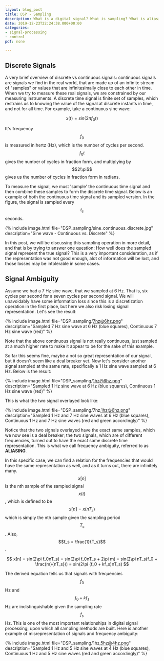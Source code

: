 ```yaml
---
layout: blog_post
title: DSP - Sampling
description: What is a digital signal? What is sampling? What is aliasing?
date: 2019-12-23T22:24:38.000+00:00
categories:
- signal-processing
- control
pdf: none

---
```

## Discrete Signals

<!-- [Chapter 4 Problem 12 - Classical Mechanics - T.Kibble, F.Berkshire](#c4p12)
\-->

A very brief overview of discrete vs continuous signals: continuous signals are signals we find in the real world, that are made up of an infinite stream of "samples" or values that are infinitesimally close to each other in time. When we try to measure these real signals, we are constrained by our measuring instruments. A discrete time signal is finite set of samples, which restrains us to knowing the value of the signal at discrete instants in time, and not for all time. For example, take a continuous sine wave:

$$
x(t) = sin(2\pi f_0t)
$$

It's frequency $$f_0$$ is measured in hertz (Hz), which is the number of cycles per second. $$f_0t$$ gives the number of cycles in fraction form, and multiplying by $$2\\pi$$ gives us the number of cycles in fraction form in radians.

To measure the signal, we must 'sample' the continuous time signal and then combine these samples to form the discrete time signal. Below is an example of both the continuous time signal and its sampled version. In the figure, the signal is sampled every $$t_s$$ seconds.

{% include image.html file="DSP_sampling/sine_continuous_discrete.jpg" description="Sine wave - Continuous vs. Discrete" %}

In this post, we will be discussing this sampling operation in more detail, and that is by trying to answer one question: How well does the sampled signal represent the true signal? This is a very important consideration, as if the representation was not good enough, alot of information will be lost, and those losses may be intolerable in some cases.

## Signal Ambiguity

Assume we had a 7 Hz sine wave, that we sampled at 6 Hz. That is, six cycles per second for a seven cycles per second signal. We will unavoidably have some information loss since this is a discretization operation in the first place, but here we also risk losing signal representation. Let's see the result:

{% include image.html file="DSP_sampling/7hz@6hz.png" description="Sampled 7 Hz sine wave at 6 Hz (blue squares), Continuous 7 Hz sine wave (red)" %}

Note that the above continuous signal is not really continuous, just sampled at a much higher rate to make it appear to be for the sake of this example. 

So far this seems fine, maybe a not so great representation of our signal, but it doesn't seem like a deal breaker yet. Now let's consider another signal sampled at the same rate, specifically a 1 Hz sine wave sampled at 6 Hz. Below is the result:

{% include image.html file="DSP_sampling/1hz@6hz.png" description="Sampled 1 Hz sine wave at 6 Hz (blue squares), Continuous 1 Hz sine wave (red)" %}

This is what the two signal overlayed look like:

{% include image.html file="DSP_sampling/7hz,1hz@6hz.png" description="Sampled 1 Hz and 7 Hz sine waves at 6 Hz (blue squares), Continuous 1 Hz and 7 Hz sine waves (red and green accordingly)" %}

Notice that the two signals overlayed have the exact same samples, which we now see is a deal breaker; the two signals, which are of different frequencies, turned out to have the exact same discrete time representation. This is what we call frequency ambiguity, referred to as **ALIASING**.

In this specific case, we can find a relation for the frequencies that would have the same representation as well, and as it turns out, there are infinitely many. $$x[n]$$ is the nth sample of the sampled signal $$x(t)$$, which is defined to be $$x[n] = x(nT_s)$$ which is simply the nth sample given the sampling period $$T_s$$. Also, $$f_s = \frac{1}{T_s}$$.

$$
x[n] = sin(2\pi f_0nT_s) = sin(2\pi f_0nT_s + 2\pi m) = sin(2\pi nT_s(f_0 + \frac{m}{nT_s})) = sin(2\pi (f_0 + kf_s)nT_s)
$$

The derived equation tells us that signals with frequencies $$f_0$$ Hz and $$f_0 + kf_s$$ Hz are indistinguishable given the sampling rate $$f_s$$ Hz. This is one of the most important relationships in digital signal processing, upon which all sampling methods are built. Here is another example of misrepresentation of signals and frequency ambiguity:

{% include image.html file="DSP_sampling/1hz,5hz@4hz.png" description="Sampled 1 Hz and 5 Hz sine waves at 4 Hz (blue squares), Continuous 1 Hz and 5 Hz sine waves (red and green accordingly)" %}













